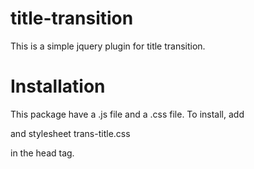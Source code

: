# title-transition
This is a simple jquery plugin for title transition.
# Installation
This package have a .js file and a .css file.
To install, add

<script type="text/javascript" src="title-transition-1.1.1.min.js"></script>

and stylesheet trans-title.css

in the head tag.
